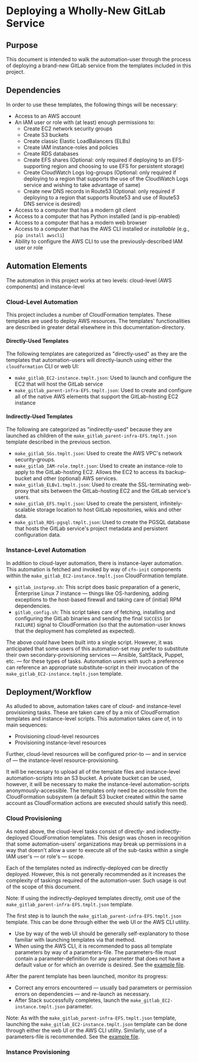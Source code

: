 # Deploying a Wholly-New GitLab Service

## Purpose

This document is intended to walk the automation-user through the process of deploying a brand-new GitLab service from the templates included in this project.

## Dependencies

In order to use these templates, the following things will be necessary:

* Access to an AWS account
* An IAM user or role with (at least) enough permissions to:
    * Create EC2 network security groups
    * Create S3 buckets
    * Create classic Elastic LoadBalancers (ELBs)
    * Create IAM instance-roles and policies
    * Create RDS databases
    * Create EFS shares (Optional: only required if deploying to an EFS-supporting region and choosing to use EFS for persistent storage)
    * Create CloudWatch Logs log-groups (Optional: only required if deploying to a region that supports the use of the CloudWatch Logs service and wishing to take advantage of same)
    * Create new DNS records in Route53 (Optional: only required if deploying to a region that supports Route53 and use of Route53 DNS service is desired)
* Access to a computer that has a modern git client
* Access to a computer that has Python installed (and is pip-enabled)
* Access to a computer that has a modern web browser
* Access to a computer that has the AWS CLI installed or _installable_ (e.g., `pip install awscli`)
* Ability to configure the AWS CLI to use the previously-described IAM user or role

## Automation Elements

The automation in this project works at two levels: cloud-level (AWS components) and instance-level

### Cloud-Level Automation

This project includes a number of CloudFormation templates. These templates are used to deploy AWS resources.
The templates' functionalities are described in greater detail elsewhere in this documentation-directory.

#### Directly-Used Templates

The following templates are categorized as "directly-used" as they are the templates that automation-users will directly-launch using either the `cloudformation` CLI or web UI:

* `make_gitlab_EC2-instance.tmplt.json`: Used to launch and configure the EC2 that will host the GitLab service
* `make_gitlab_parent-infra-EFS.tmplt.json`: Used to create and configure all of the native AWS elements that support the GitLab-hosting EC2 instance

 
#### Indirectly-Used Templates

The following are categorized as "indirectly-used" because they are launched as children of the `make_gitlab_parent-infra-EFS.tmplt.json` template described in the previous section.

* `make_gitlab_SGs.tmplt.json`: Used to create the AWS VPC's network security-groups.
* `make_gitlab_IAM-role.tmplt.json`: Used to create an instance-role to apply to the GitLab-hosting EC2. Allows the EC2 to access its backup-bucket and other (optional) AWS services.
* `make_gitlab_ELBv1.tmplt.json`: Used to create the SSL-terminating web-proxy that sits between the GitLab-hosting EC2 and the GitLab service's users.
* `make_gitlab_EFS.tmplt.json`: Used to create the persistent, infinitely-scalable storage location to host GitLab repositories, wikis and other data.
* `make_gitlab_RDS-pgsql.tmplt.json`:  Used to create the PGSQL database that hosts the GitLab service's project metadata and persistent configuration data.

### Instance-Level Automation

In addition to cloud-layer automation, there is instance-layer automation. This automation is fetched and invoked by way of `cfn-init` components within the `make_gitlab_EC2-instance.tmplt.json` CloudFormation template.

* `gitlab_instprep.sh`: This script does basic preparation of a generic, Enterprise Linux 7 instance &mdash; things like OS-hardening, adding exceptions to the host-based firewall and taking care of (initial) RPM dependencies.
* `gitlab_config.sh`: This script takes care of fetching, installing and configuring the GitLab binaries and sending the final `SUCCESS` (or `FAILURE`) signal to CloudFormation (so that the automation-user knows that the deployment has completed as expected).

The above _could_ have been built into a single script. However, it was anticipated that some users of this automation-set may prefer to substitute their own secondary-provisioning services &mdash; Ansible, SaltStack, Puppet, etc. &mdash; for these types of tasks. Automation users with such a preference can reference an appropriate substitute-script in their invocation of the `make_gitlab_EC2-instance.tmplt.json` template.

## Deployment/Workflow

As alluded to above, automation takes care of cloud- and instance-level provisioning tasks. These are taken care of by a mix of CloudFormation templates and instance-level scripts. This automation takes care of, in to main sequences:

* Provisioning cloud-level resources
* Provisioning instance-level resources

Further, cloud-level resources will be configured prior-to &mdash; and in service of &mdash; the instance-level resource-provisioning.

It will be necessary to upload all of the template files and instance-level automation-scripts into an S3 bucket. A private bucket can be used, however, it will be necessary to make the instance-level automation-scripts anonymously-accessible. The templates only need be accessible from the CloudFormation subsystem (a default S3 bucket created within the same account as CloudFormation actions are executed should satisfy this need).

### Cloud Provisioning

As noted above, the cloud-level tasks consist of directly- and indirectly-deployed CloudFormation templates. This design was chosen in recognition that some automation-users' organizations may break up permissions in a way that doesn't allow a user to execute all of the sub-tasks within a single IAM user's &mdash; or role's &mdash; scope.

Each of the templates noted as indirectly-deployed _can_ be directly deployed. However, this is not generally recommended as it increases the complexity of taskings required of the automation-user. Such usage is out of the scope of this document.

Note: If using the indirectly-deployed templates directly, omit use of the `make_gitlab_parent-infra-EFS.tmplt.json` template.

The first step is to launch the `make_gitlab_parent-infra-EFS.tmplt.json` template. This can be done through either the web UI or the AWS CLI utility.

* Use by way of the web UI should be generally self-explanatory to those familiar with launching templates via that method.
* When using the AWS CLI, it is recommended to pass all template parameters by way of a parameters-file. The parameters-file must contain a parameter-definition for any parameter that does not have a default value or for which an override is desired. See the [example file](infrastructure.parameters).

After the parent template has been launched, monitor its progress:
* Correct any errors encountered &mdash; usually bad parameters or permission errors on dependencies &mdash; and re-launch as necessary.
* After Stack successfully completes, launch the `make_gitlab_EC2-instance.tmplt.json` parameter.

Note: As with the `make_gitlab_parent-infra-EFS.tmplt.json` template, launching the `make_gitlab_EC2-instance.tmplt.json` template can be done through either the web UI or the AWS CLI utility. Similarly, use of a parameters-file is recommended.  See the [example file](ec2.parameters).

### Instance Provisioning
